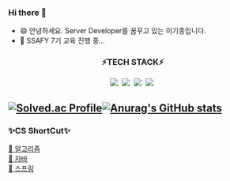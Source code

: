 ### Hi there 👋
- 😄 안녕하세요. Server Developer를 꿈꾸고 있는 이기종입니다.
- 🌱 SSAFY 7기 교육 진행 중...  
<h3 align="center">⚡TECH STACK⚡</h3>
<p align="center">
   <img src="https://img.shields.io/badge/Java-007396?style=flat-square&logo=Java&logoColor=white"/></a>&nbsp 
   <img src="https://img.shields.io/badge/JavaScript-f7df1e?style=flat-square&logo=JavaScript&logoColor=white"/></a>&nbsp 
   <img src="https://img.shields.io/badge/Spring-6db33f?style=flat-square&logo=Spring&logoColor=white"/></a>&nbsp 
   <img src="https://img.shields.io/badge/MySQL-4479a1?style=flat-square&logo=MySQL&logoColor=white"/></a>&nbsp 
   
[![Solved.ac Profile](http://mazassumnida.wtf/api/v2/generate_badge?boj=rl00822)](https://solved.ac/rl00822/)[![Anurag's GitHub stats](https://github-readme-stats.vercel.app/api?username=LeeKiJong)](https://github.com/LeeKiJong/github-readme-stats)
---
### ✨CS ShortCut✨
[📕 알고리즘](https://github.com/LeeKiJong/CS_Study/blob/main/Algorithm/README.md)  
[📗 자바](https://github.com/LeeKiJong/CS_Study/blob/main/Java/README.md)  
[📘 스프링](https://github.com/LeeKiJong/CS_Study/blob/main/Spring/README.md)  

<!--
**LeeKiJong/LeeKiJong** is a ✨ _special_ ✨ repository because its `README.md` (this file) appears on your GitHub profile.

Here are some ideas to get you started:

- 🔭 I’m currently working on ...
- 🌱 I’m currently learning ...
- 👯 I’m looking to collaborate on ...
- 🤔 I’m looking for help with ...
- 💬 Ask me about ...
- 📫 How to reach me: ...
- 😄 Pronouns: ...
- ⚡ Fun fact: ...
-->

